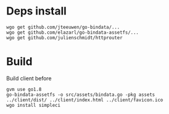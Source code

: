 # Deps install
```
wgo get github.com/jteeuwen/go-bindata/...
wgo get github.com/elazarl/go-bindata-assetfs/...
wgo get github.com/julienschmidt/httprouter
```

# Build
Build client before
```
gvm use go1.8
go-bindata-assetfs -o src/assets/bindata.go -pkg assets ../client/dist/ ../client/index.html ../client/favicon.ico
wgo install simpleci
```
